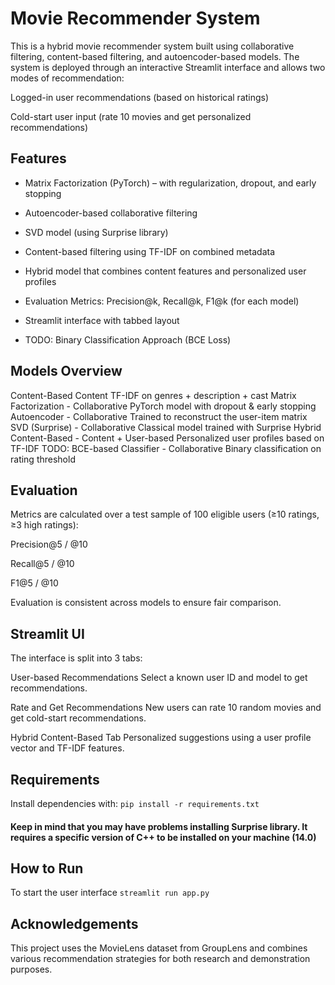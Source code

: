 # Movie Recommender System
This is a hybrid movie recommender system built using collaborative filtering, content-based filtering, and autoencoder-based models. The system is deployed through an interactive Streamlit interface and allows two modes of recommendation:

Logged-in user recommendations (based on historical ratings)

Cold-start user input (rate 10 movies and get personalized recommendations)

## Features

* Matrix Factorization (PyTorch) – with regularization, dropout, and early stopping

*  Autoencoder-based collaborative filtering

*  SVD model (using Surprise library)

*  Content-based filtering using TF-IDF on combined metadata

*  Hybrid model that combines content features and personalized user profiles

*  Evaluation Metrics: Precision@k, Recall@k, F1@k (for each model)

*  Streamlit interface with tabbed layout

*  TODO: Binary Classification Approach (BCE Loss)
  
## Models Overview

Content-Based	Content	TF-IDF on genres + description + cast
Matrix Factorization - 	Collaborative	PyTorch model with dropout & early stopping
Autoencoder - Collaborative	Trained to reconstruct the user-item matrix
SVD (Surprise) - Collaborative	Classical model trained with Surprise
Hybrid Content-Based - Content + User-based	Personalized user profiles based on TF-IDF
TODO: BCE-based Classifier - Collaborative	Binary classification on rating threshold

## Evaluation
Metrics are calculated over a test sample of 100 eligible users (≥10 ratings, ≥3 high ratings):

Precision@5 / @10

Recall@5 / @10

F1@5 / @10

Evaluation is consistent across models to ensure fair comparison.

## Streamlit UI
The interface is split into 3 tabs:

User-based Recommendations
Select a known user ID and model to get recommendations.

Rate and Get Recommendations
New users can rate 10 random movies and get cold-start recommendations.

Hybrid Content-Based Tab
Personalized suggestions using a user profile vector and TF-IDF features.

## Requirements

Install dependencies with:
`pip install -r requirements.txt`

#### Keep in mind that you may have problems installing Surprise library. It requires a specific version of C++ to be installed on your machine (14.0)

## How to Run

To start the user interface 
`streamlit run app.py`

## Acknowledgements

This project uses the MovieLens dataset from GroupLens and combines various recommendation strategies for both research and demonstration purposes.
